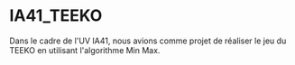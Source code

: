 # IA41_TEEKO

Dans le cadre de l'UV IA41, nous avions comme projet de réaliser le jeu du TEEKO en utilisant l'algorithme Min Max. 
